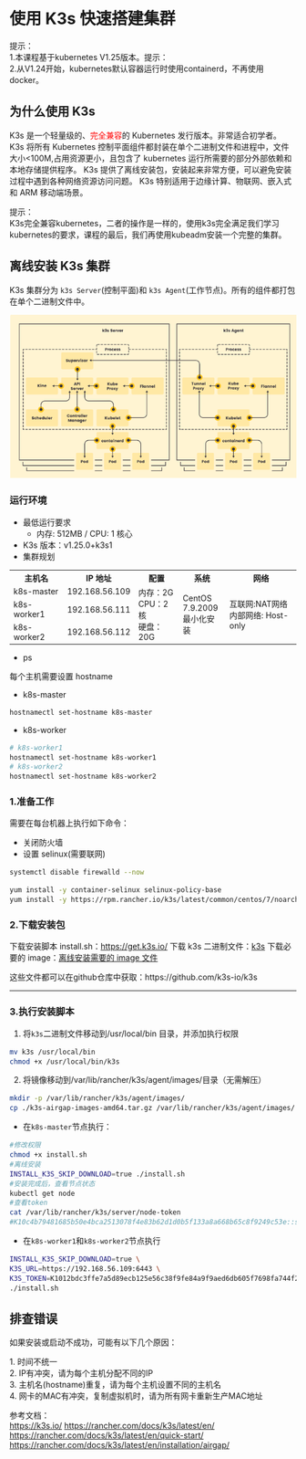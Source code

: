 # 使用 K3s 快速搭建集群

<p class="b">
提示：<br>
1.本课程基于kubernetes V1.25版本。提示：<br>
2.从V1.24开始，kubernetes默认容器运行时使用containerd，不再使用docker。
</p>

## 为什么使用 K3s

K3s 是一个轻量级的、<label style="color:red">完全兼容</label>的 Kubernetes 发行版本。非常适合初学者。
K3s 将所有 Kubernetes 控制平面组件都封装在单个二进制文件和进程中，文件大小<100M,占用资源更小，且包含了 kubernetes 运行所需要的部分外部依赖和本地存储提供程序。
K3s 提供了离线安装包，安装起来非常方便，可以避免安装过程中遇到各种网络资源访问问题。
K3s 特别适用于边缘计算、物联网、嵌入式和 ARM 移动端场景。

<p class="r">
提示：<br>
K3s完全兼容kubernetes，二者的操作是一样的，使用k3s完全满足我们学习kubernetes的要求，课程的最后，我们再使用kubeadm安装一个完整的集群。
</p>

## 离线安装 K3s 集群

K3s 集群分为 `k3s Server`(控制平面)和 `k3s Agent`(工作节点)。所有的组件都打包在单个二进制文件中。

![Alt text](imgs/image-3.png)

### 运行环境

- 最低运行要求
  - 内存: 512MB / CPU: 1 核心
- K3s 版本：v1.25.0+k3s1
- 集群规划

<table>
  <tr>
  <th>主机名</th>
  <th>IP 地址</th>
  <th>配置</th>
  <th>系统</th>
  <th>网络</th>
  </tr>
  <tr>
  <td>k8s-master</td>
  <td>192.168.56.109</td>
  <td rowspan=3>内存：2G<br>CPU：2核<br>硬盘：20G</td>
  <td rowspan=3>CentOS<br>7.9.2009<br>最小化安装</td>
  <td rowspan=3>互联网:NAT网络<br>内部网络: Host-only</td>
  </tr>
  <tr>
  <td>k8s-worker1</td>
  <td>192.168.56.111</td>
  </tr>
  <tr>
  <td>k8s-worker2</td>
  <td>192.168.56.112</td>
  </tr>
</table>

- ps

每个主机需要设置 hostname

- k8s-master

```sh
hostnamectl set-hostname k8s-master
```

- k8s-worker

```sh
# k8s-worker1
hostnamectl set-hostname k8s-worker1
# k8s-worker2
hostnamectl set-hostname k8s-worker2
```

### 1.准备工作

需要在每台机器上执行如下命令：

- 关闭防火墙
- 设置 selinux(需要联网)

```sh
systemctl disable firewalld --now
```

```sh
yum install -y container-selinux selinux-policy-base
yum install -y https://rpm.rancher.io/k3s/latest/common/centos/7/noarch/k3s-selinux-0.2-1.el7_8.noarch.rpm
```

### 2.下载安装包

下载安装脚本 install.sh：https://get.k3s.io/
下载 k3s 二进制文件：[k3s](https://github.com/k3s-io/k3s/releases/download/v1.25.0%2Bk3s1/k3s)
下载必要的 image：[离线安装需要的 image 文件](https://github.com/k3s-io/k3s/releases/download/v1.25.0%2Bk3s1/k3s-airgap-images-amd64.tar.gz)

<p class="r">这些文件都可以在github仓库中获取：https://github.com/k3s-io/k3s</p>

---

### 3.执行安装脚本

1. 将`k3s`二进制文件移动到/usr/local/bin 目录，并添加执行权限

```sh
mv k3s /usr/local/bin
chmod +x /usr/local/bin/k3s
```

2. 将镜像移动到/var/lib/rancher/k3s/agent/images/目录（无需解压）

```sh
mkdir -p /var/lib/rancher/k3s/agent/images/
cp ./k3s-airgap-images-amd64.tar.gz /var/lib/rancher/k3s/agent/images/
```

- 在`k8s-master`节点执行：

```sh
#修改权限
chmod +x install.sh
#离线安装
INSTALL_K3S_SKIP_DOWNLOAD=true ./install.sh
#安装完成后，查看节点状态
kubectl get node
#查看token
cat /var/lib/rancher/k3s/server/node-token
#K10c4b79481685b50e4bca2513078f4e83b62d1d0b5f133a8a668b65c8f9249c53e::server:bf7b63be7f3471838cbafa12c1a1964d
```

- 在`k8s-worker1`和`k8s-worker2`节点执行

```sh
INSTALL_K3S_SKIP_DOWNLOAD=true \
K3S_URL=https://192.168.56.109:6443 \
K3S_TOKEN=K1012bdc3ffe7a5d89ecb125e56c38f9fe84a9f9aed6db605f7698fa744f2f2f12f::server:fdf33f4921dd607cadf2ae3c8eaf6ad9 \
./install.sh
```

## 排查错误

如果安装或启动不成功，可能有以下几个原因：

<p>
1. 时间不统一 <br>
2. IP有冲突，请为每个主机分配不同的IP <br>
3. 主机名(hostname)重复，请为每个主机设置不同的主机名 <br>
4. 网卡的MAC有冲突，复制虚拟机时，请为所有网卡重新生产MAC地址 <br>
</p>

参考文档：<br>
https://k3s.io/
https://rancher.com/docs/k3s/latest/en/
https://rancher.com/docs/k3s/latest/en/quick-start/
https://rancher.com/docs/k3s/latest/en/installation/airgap/
